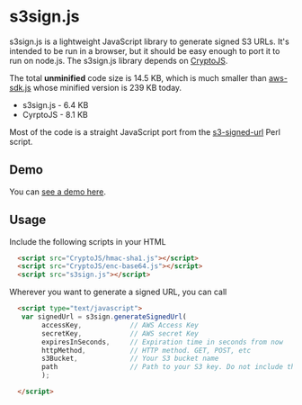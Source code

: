 s3sign.js
=========

s3sign.js is a lightweight JavaScript library to generate signed S3 URLs. It's intended to be run in a browser, but it should be easy enough to port it to run on node.js. The s3sign.js library depends on [CryptoJS](https://code.google.com/p/crypto-js/).

The total **unminified** code size is 14.5 KB, which is much smaller than [aws-sdk.js](https://sdk.amazonaws.com/js/aws-sdk-2.0.25.min.js) whose minified version is 239 KB today.

* s3sign.js - 6.4 KB
* CyrptoJS  - 8.1 KB

Most of the code is a straight JavaScript port from the [s3-signed-url](https://github.com/rbrigham/s3-signed-url) Perl script.

Demo
-----
You can [see a demo here](http://roxtar.github.io/s3sign/s3sign.html).

Usage
------
Include the following scripts in your HTML
```html
  <script src="CryptoJS/hmac-sha1.js"></script>
  <script src="CryptoJS/enc-base64.js"></script>
  <script src="s3sign.js"></script>
```
Wherever you want to generate a signed URL, you can call

```html
  <script type="text/javascript">
   var signedUrl = s3sign.generateSignedUrl(
        accessKey,            // AWS Access Key
        secretKey,            // AWS secret Key
        expiresInSeconds,     // Expiration time in seconds from now
        httpMethod,           // HTTP method. GET, POST, etc
        s3Bucket,             // Your S3 bucket name
        path                  // Path to your S3 key. Do not include the bucket name in this.
        );

  </script>
```

